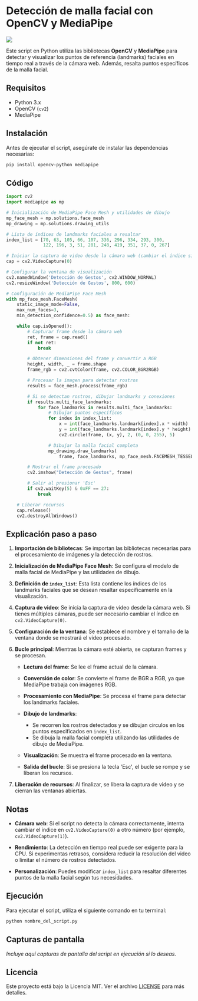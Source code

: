 # Detección de malla facial con OpenCV y MediaPipe

<span><img src="https://img.shields.io/badge/Python-FFD43B?style=for-the-badge&logo=python&logoColor=blue"/></span>

Este script en Python utiliza las bibliotecas **OpenCV** y **MediaPipe** para detectar y visualizar los puntos de referencia (landmarks) faciales en tiempo real a través de la cámara web. Además, resalta puntos específicos de la malla facial.

## Requisitos

- Python 3.x
- OpenCV (`cv2`)
- MediaPipe

## Instalación

Antes de ejecutar el script, asegúrate de instalar las dependencias necesarias:

```bash
pip install opencv-python mediapipe
```

## Código

```python
import cv2 
import mediapipe as mp

# Inicialización de MediaPipe Face Mesh y utilidades de dibujo
mp_face_mesh = mp.solutions.face_mesh
mp_drawing = mp.solutions.drawing_utils

# Lista de índices de landmarks faciales a resaltar
index_list = [70, 63, 105, 66, 107, 336, 296, 334, 293, 300,
              122, 196, 3, 51, 281, 248, 419, 351, 37, 0, 267]

# Iniciar la captura de video desde la cámara web (cambiar el índice si es necesario)
cap = cv2.VideoCapture(0)

# Configurar la ventana de visualización
cv2.namedWindow('Detección de Gestos', cv2.WINDOW_NORMAL)
cv2.resizeWindow('Detección de Gestos', 800, 600)

# Configuración de MediaPipe Face Mesh
with mp_face_mesh.FaceMesh(
    static_image_mode=False,
    max_num_faces=3,
    min_detection_confidence=0.5) as face_mesh:

    while cap.isOpened():
        # Capturar frame desde la cámara web
        ret, frame = cap.read()
        if not ret:
            break

        # Obtener dimensiones del frame y convertir a RGB
        height, width, _ = frame.shape
        frame_rgb = cv2.cvtColor(frame, cv2.COLOR_BGR2RGB)

        # Procesar la imagen para detectar rostros
        results = face_mesh.process(frame_rgb)

        # Si se detectan rostros, dibujar landmarks y conexiones
        if results.multi_face_landmarks:
            for face_landmarks in results.multi_face_landmarks:
                # Dibujar puntos específicos
                for index in index_list:
                    x = int(face_landmarks.landmark[index].x * width)
                    y = int(face_landmarks.landmark[index].y * height)
                    cv2.circle(frame, (x, y), 2, (0, 0, 255), 5)

                # Dibujar la malla facial completa
                mp_drawing.draw_landmarks(
                    frame, face_landmarks, mp_face_mesh.FACEMESH_TESSELATION)

        # Mostrar el frame procesado
        cv2.imshow("Detección de Gestos", frame)

        # Salir al presionar 'Esc'
        if cv2.waitKey(5) & 0xFF == 27:
            break

    # Liberar recursos
    cap.release()
    cv2.destroyAllWindows()
```

## Explicación paso a paso

1. **Importación de bibliotecas**: Se importan las bibliotecas necesarias para el procesamiento de imágenes y la detección de rostros.

2. **Inicialización de MediaPipe Face Mesh**: Se configura el modelo de malla facial de MediaPipe y las utilidades de dibujo.

3. **Definición de `index_list`**: Esta lista contiene los índices de los landmarks faciales que se desean resaltar específicamente en la visualización.

4. **Captura de video**: Se inicia la captura de video desde la cámara web. Si tienes múltiples cámaras, puede ser necesario cambiar el índice en `cv2.VideoCapture(0)`.

5. **Configuración de la ventana**: Se establece el nombre y el tamaño de la ventana donde se mostrará el video procesado.

6. **Bucle principal**: Mientras la cámara esté abierta, se capturan frames y se procesan.

   - **Lectura del frame**: Se lee el frame actual de la cámara.

   - **Conversión de color**: Se convierte el frame de BGR a RGB, ya que MediaPipe trabaja con imágenes RGB.

   - **Procesamiento con MediaPipe**: Se procesa el frame para detectar los landmarks faciales.

   - **Dibujo de landmarks**:

     - Se recorren los rostros detectados y se dibujan círculos en los puntos especificados en `index_list`.
     - Se dibuja la malla facial completa utilizando las utilidades de dibujo de MediaPipe.

   - **Visualización**: Se muestra el frame procesado en la ventana.

   - **Salida del bucle**: Si se presiona la tecla 'Esc', el bucle se rompe y se liberan los recursos.

7. **Liberación de recursos**: Al finalizar, se libera la captura de video y se cierran las ventanas abiertas.

## Notas

- **Cámara web**: Si el script no detecta la cámara correctamente, intenta cambiar el índice en `cv2.VideoCapture(0)` a otro número (por ejemplo, `cv2.VideoCapture(1)`).

- **Rendimiento**: La detección en tiempo real puede ser exigente para la CPU. Si experimentas retrasos, considera reducir la resolución del video o limitar el número de rostros detectados.

- **Personalización**: Puedes modificar `index_list` para resaltar diferentes puntos de la malla facial según tus necesidades.

## Ejecución

Para ejecutar el script, utiliza el siguiente comando en tu terminal:

```bash
python nombre_del_script.py
```

## Capturas de pantalla

*Incluye aquí capturas de pantalla del script en ejecución si lo deseas.*

## Licencia

Este proyecto está bajo la Licencia MIT. Ver el archivo [LICENSE](LICENSE) para más detalles.
